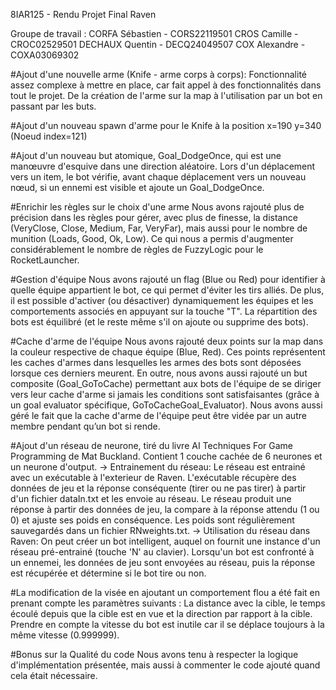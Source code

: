 8IAR125 - Rendu Projet Final Raven

Groupe de travail :
CORFA Sébastien 	- CORS22119501
CROS Camille 		- CROC02529501
DECHAUX Quentin 	- DECQ24049507
COX Alexandre		- COXA03069302

#Ajout d'une nouvelle arme (Knife - arme corps à corps):
Fonctionnalité assez complexe à mettre en place, car fait appel à des fonctionnalités dans tout le projet. De la création de l'arme sur la map à l'utilisation par un bot en passant par les buts.

#Ajout d'un nouveau spawn d'arme pour le Knife à la position x=190 y=340 (Noeud index=121)

#Ajout d'un nouveau but atomique, Goal_DodgeOnce, qui est une manœuvre d'esquive dans une 
direction aléatoire. Lors d'un déplacement vers un item, le bot vérifie, avant chaque déplacement vers un nouveau nœud, si un ennemi est visible et ajoute un Goal_DodgeOnce.

#Enrichir les règles sur le choix d'une arme
Nous avons rajouté plus de précision dans les règles pour gérer, avec plus de finesse, la distance (VeryClose, Close, Medium, Far, VeryFar), mais aussi pour le nombre de munition (Loads, Good, Ok, Low).
Ce qui nous a permis d'augmenter considérablement le nombre de règles de FuzzyLogic pour le RocketLauncher. 

#Gestion d'équipe
Nous avons rajouté un flag (Blue ou Red) pour identifier à quelle équipe appartient le bot, ce qui permet d'éviter les tirs alliés.
De plus, il est possible d'activer (ou désactiver) dynamiquement les équipes et les comportements associés en appuyant sur la touche "T". 
La répartition des bots est équilibré (et le reste même s'il on ajoute ou supprime des bots).

#Cache d'arme de l'équipe
Nous avons rajouté deux points sur la map dans la couleur respective de chaque équipe (Blue, Red). Ces points représentent les caches d'armes dans lesquelles les armes
des bots sont déposées lorsque ces derniers meurent. En outre, nous avons aussi rajouté un but composite (Goal_GoToCache) permettant aux bots de l'équipe de se diriger vers leur cache d'arme si jamais
les conditions sont satisfaisantes (grâce à un goal evaluator spécifique, GoToCacheGoal_Evaluator). Nous avons aussi géré le fait que la cache d'arme de l'équipe peut être vidée par un autre membre pendant qu’un bot si rende.

#Ajout d'un réseau de neurone, tiré du livre AI Techniques For Game Programming de Mat Buckland. Contient 1 couche cachée de 6 neurones et un neurone d'output.
-> Entrainement du réseau: Le réseau est entrainé avec un exécutable à l'exterieur de Raven. L'exécutable récupère des données de jeu et la réponse conséquente (tirer ou ne pas tirer) à partir d'un fichier dataIn.txt et les envoie au réseau. Le réseau produit une réponse à partir des données de jeu, la compare à la réponse attendu (1 ou 0) et ajuste ses poids en conséquence. Les poids sont régulièrement sauvegardés dans un fichier RNweights.txt.
-> Utilisation du réseau dans Raven: On peut créer un bot intelligent, auquel on fournit une instance d'un réseau pré-entrainé (touche 'N' au clavier). Lorsqu'un bot est confronté à un ennemei, les données de jeu sont envoyées au réseau, puis la réponse est récupérée et détermine si le bot tire ou non.

#La modification de la visée en ajoutant un comportement flou a été fait en prenant compte les paramètres suivants : La distance avec la cible, le temps écoulé depuis que la cible est en vue et la direction par rapport à la cible. Prendre en compte la vitesse du bot est inutile car il se déplace toujours à la même vitesse (0.999999).

#Bonus sur la Qualité du code
Nous avons tenu à respecter la logique d'implémentation présentée, mais aussi à commenter le code ajouté quand cela était nécessaire.

